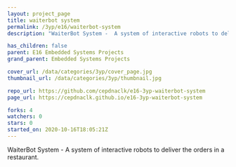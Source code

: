 ```yaml
---
layout: project_page
title: waiterbot system
permalink: /3yp/e16/waiterbot-system
description: "WaiterBot System -  A system of interactive robots to deliver the orders in a restaurant."

has_children: false
parent: E16 Embedded Systems Projects
grand_parent: Embedded Systems Projects

cover_url: /data/categories/3yp/cover_page.jpg
thumbnail_url: /data/categories/3yp/thumbnail.jpg

repo_url: https://github.com/cepdnaclk/e16-3yp-waiterbot-system
page_url: https://cepdnaclk.github.io/e16-3yp-waiterbot-system

forks: 4
watchers: 0
stars: 0
started_on: 2020-10-16T18:05:21Z
---
```

WaiterBot System -  A system of interactive robots to deliver the orders in a restaurant.

